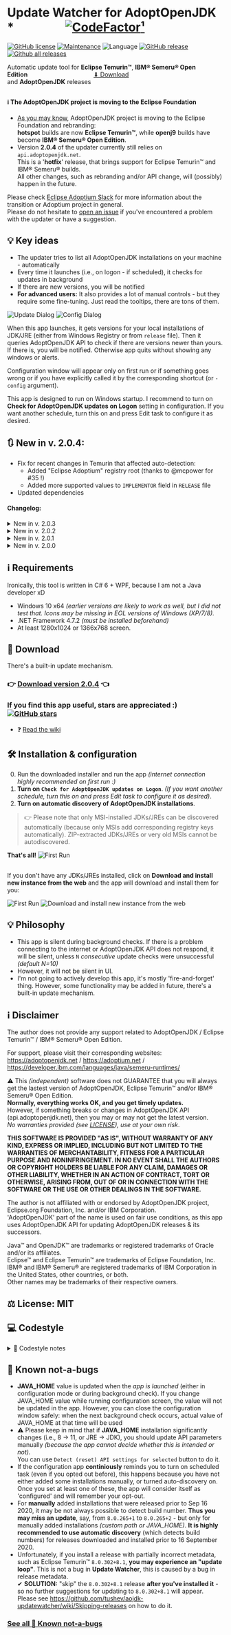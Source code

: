 
# Update Watcher for AdoptOpenJDK *                  [![CodeFactor](https://www.codefactor.io/repository/github/tushev/aojdk-updatewatcher/badge)](https://www.codefactor.io/repository/github/tushev/aojdk-updatewatcher)[¹](#-codestyle)		
[![GitHub license](https://img.shields.io/github/license/tushev/aojdk-updatewatcher)](https://github.com/tushev/aojdk-updatewatcher/blob/master/LICENSE.txt) 
[![Maintenance](https://img.shields.io/badge/maintained%3F-yes-brightgreen.svg)](https://GitHub.com/tushev/aojdk-updatewatcher/graphs/commit-activity)
![Language](https://img.shields.io/badge/lang-c%23-blue)
[![GitHub release](https://img.shields.io/github/release/tushev/aojdk-updatewatcher.svg)](https://GitHub.com/tushev/aojdk-updatewatcher/releases/)
[![Github all releases](https://img.shields.io/github/downloads/tushev/aojdk-updatewatcher/total.svg)](https://GitHub.com/tushev/aojdk-updatewatcher/releases/)

Automatic update tool for **Eclipse Temurin™**, **IBM® Semeru® Open Edition**                                       [⬇ Download](#-download)<br>and **AdoptOpenJDK** releases

##

#### ℹ The AdoptOpenJDK project is moving to the Eclipse Foundation
* [As you may know](https://blog.adoptium.net/2021/04/Adoptium-to-promote-broad-range-of-compatible-OpenJDK-builds/), AdoptOpenJDK project is moving to the Eclipse Foundation and rebranding:<br>**hotspot** builds are now **Eclipse Temurin™**, while **openj9** builds have become **IBM® Semeru® Open Edition**.
* Version **2.0.4** of the updater currently still relies on `api.adoptopenjdk.net`.<br>This is a '**hotfix**' release, that brings support for Eclipse Temurin™ and IBM® Semeru® builds.<br>All other changes, such as rebranding and/or API change, will (possibly) happen in the future.

Please check [Eclipse Adoptium Slack](https://adoptium.net/slack.html) for more information about the transition or Adoptium project in general.<br>
Please do not hesitate to [open an issue](https://github.com/tushev/aojdk-updatewatcher/issues/new/choose) if you've encountered a problem with the updater or have a suggestion.




## 💡 Key ideas

* The updater tries to list all AdoptOpenJDK installations on your machine - automatically
* Every time it launches (i.e., on logon - if scheduled), it checks for updates in background
* If there are new versions, you will be notified
* **For advanced users:** It also provides a lot of manual controls - but they require some fine-tuning. Just read the tooltips, there are tons of them.


![Update Dialog](/docs/update_dialog_838.gif?raw=true)
![Config Dialog](/docs/config_dialog.png?raw=true)

When this app launches, it gets versions for your local installations of JDK/JRE (either from Windows Registry or from `release` file). Then it queries AdoptOpenJDK API to check if there are versions newer than yours. 
If there is, you will be notified. Otherwise app quits without showing any windows or alerts.

Configuration window will appear only on first run or if something goes wrong or if you have explicitly called it by the corresponding shortcut (or `-config` argument).

This app is designed to run on Windows startup. I recommend to turn on **Check for AdoptOpenJDK updates on Logon** setting in configuration. If you want another schedule, turn this on and press Edit task to configure it as desired.

## 🔃 New in v. 2.0.4:
* Fix for recent changes in Temurin that affected auto-detection:
  * Added "Eclipse Adoptium" registry root (thanks to @mcpower for #35 !)
  * Added more supported values to `IMPLEMENTOR` field in `RELEASE` file
* Updated dependencies


#### Changelog:

<details>
  <summary>New in v. 2.0.3</summary>

### 🔃 New in v. 2.0.3:
* Adds support for Eclipse Temurin™ and IBM® Semeru® Open Edition builds, especially auto-detection (#28)
* NEW! The updater detects whether the old installation was not removed during the update (can be caused by 4-th digit MSI updates, vendor change etc) and suggests to disable checking for updates for that entry.  Fixes #9 :)
* Makes **skip release** functionality more easy-to-find - this may be useful in case you encounter an update loop.
* If MSI's installation process was cancelled or interrupted, the corresponding entry will remain in 'New versions available' window
* Bugfix for version comparison algorithm (versions with the same MSI revisions could be compared incorrectly)
* Release name and vendor are now available in the UI (update dialog)
* Improved auto-detection algorithms
* Updated dependencies
* Added 'Open in Explorer' context menu:
![image](https://user-images.githubusercontent.com/18406797/128934782-ff6f450c-9975-4157-88a5-e14fcfb66b69.png)
</details>
<details>
  <summary>New in v. 2.0.2</summary>

### 🔃 New in v. 2.0.2:
* **UX: Easily override any auto-discovered instance with context menu**. Disabling an auto-discovered instance is way simpler now.
* **Proxy support**: AJUpdateWatcher now uses HTTP proxy - if it is configured in Windows **Settings**.
* 'Immediate check' shortcut now performs check with GUI
* Improved command line handling 
* Other minor changes and fixes, updated dependencies
</details>
<details>
  <summary>New in v. 2.0.1</summary>

### 🔃 New in v. 2.0.1:
* Added support for recently introduced changes in AdoptOpenJDK API and versioning scheme. This allows to receive `patch` and `AdoptBuild` updates for AdoptOpenJDK.
* Switched to [MSI](https://github.com/tushev/aojdk-updatewatcher/wiki/MSI-Installation) for installers. *No more false positives on VirusTotal!*
* Added support for post-install scripts/triggers (#5). 
* Redesigned self-update UI, added an option to view new release name *(+ release notes on hover)*
* Added [many new command line arguments](https://github.com/tushev/aojdk-updatewatcher/wiki/Command-Line-Arguments)
* Added .cmd file to open Configuration for installer-free version (#4) 
* Fix for a bug during background check when autodiscovery was set to off
* Other minor changes and fixes
</details>
<details>
  <summary>New in v. 2.0.0</summary>

### 🔃 New in v. 2.0.0:
* Support for multiple AdoptOpenJDK installations
* Automatic discovery of installations via Windows Registry
* Redesigned UI/UX
* App warns if `N` last *consecutive* background update checks were unsuccessful *(default N=10)*
* Limited support for `Most recent`/ `Most recent LTS` options
* Other improvements, perfomance optimisations etc.
</details>

## ℹ Requirements
Ironically, this tool is written in C# 6 + WPF, because I am not a Java developer xD
* Windows 10 x64 _(earlier versions are likely to work as well, but I did not test that. Icons may be missing in EOL versions of Windows (XP/7/8)._
* .NET Framework 4.7.2 _(must be installed beforehand)_
* At least 1280x1024 or 1366x768 screen. 

## 📩 Download
There's a built-in update mechanism. 
### 👉 [Download version 2.0.4](https://github.com/tushev/aojdk-updatewatcher/releases) 👈
### If you find this app useful, stars are appreciated :) [![GitHub stars](https://img.shields.io/github/stars/tushev/aojdk-updatewatcher.svg?style=social&label=Star&maxAge=86400)](https://GitHub.com/tushev/aojdk-updatewatcher/stargazers/)
* ❓ [Read the wiki](https://github.com/tushev/aojdk-updatewatcher/wiki)




## 🛠 Installation & configuration
0. Run the downloaded installer and run the app _(internet connection highly recommended on first run :)_
1. **Turn on `Check for AdoptOpenJDK updates on Logon`**. _(If you want another schedule, turn this on and press Edit task to configure it as desired)_.
2. **Turn on automatic discovery of AdoptOpenJDK installations**.
> 👉 Please note that only MSI-installed JDKs/JREs can be discovered automatically (because only MSIs add corresponding registry keys automatically). ZIP-extracted JDKs/JREs or very old MSIs cannot be autodiscovered.
 
 **That's all!**
![First Run](https://raw.githubusercontent.com/tushev/aojdk-updatewatcher/master/docs/first_run_config_example_cut.gif)

##
If you don't have any JDKs/JREs installed, click on **Download and install new instance from the web** and the app will download and install them for you: 

![First Run](/docs/first_run.png?raw=true)
![Download and install new instance from the web](/docs/download_new_1.png?raw=true)

## 💡 Philosophy
* This app is silent during background checks. If there is a problem connecting to the internet or AdoptOpenJDK API does not respond, it will be silent, unless `N` *consecutive* update checks were unsuccessful *(default N=10)*
* However, it will not be silent in UI.
* I'm not going to actively develop this app, it's mostly 'fire-and-forget' thing. However, some functionality may be added in future, there's a built-in update mechanism.

## ℹ Disclaimer
The author does not provide any support related to AdoptOpenJDK / Eclipse Temurin™ / IBM® Semeru® Open Edition. 

For support, please visit their corresponding websites: https://adoptopenjdk.net / https://adoptium.net / https://developer.ibm.com/languages/java/semeru-runtimes/


⚠ This *(independent)* software does not GUARANTEE that you will always get the lastest version of AdoptOpenJDK, Eclipse Temurin™ and/or IBM® Semeru® Open Edition.<br>**Normally, everything works OK, and you get timely updates.**<br>However, if something breaks or changes in AdoptOpenJDK API (api.adoptopenjdk.net), then you may or may not get the latest version.<br>*No warranties provided (see [LICENSE](https://github.com/tushev/aojdk-updatewatcher/blob/master/LICENSE.txt)), use at your own risk*.

**THIS SOFTWARE IS PROVIDED "AS IS", WITHOUT WARRANTY OF ANY KIND,
EXPRESS OR IMPLIED, INCLUDING BUT NOT LIMITED TO THE WARRANTIES OF MERCHANTABILITY, FITNESS FOR A PARTICULAR PURPOSE AND NONINFRINGEMENT. 
IN NO EVENT SHALL THE AUTHORS OR COPYRIGHT HOLDERS BE LIABLE FOR ANY CLAIM, DAMAGES OR OTHER LIABILITY, WHETHER IN AN ACTION OF CONTRACT, TORT OR OTHERWISE, ARISING FROM, OUT OF OR IN CONNECTION WITH THE SOFTWARE OR THE USE OR OTHER DEALINGS IN THE SOFTWARE.**

The author is not affiliated with or endorsed by AdoptOpenJDK project, Eclipse.org Foundation, Inc. and/or IBM Corporation.<br>
'AdoptOpenJDK' part of the name is used on fair use conditions, as this app uses AdoptOpenJDK API for updating AdoptOpenJDK releases & its successors.

Java™ and OpenJDK™ are trademarks or registered trademarks of Oracle and/or its affiliates.<br>
Eclipse™ and Eclipse Temurin™ are trademarks of Eclipse Foundation, Inc.<br>
IBM® and IBM® Semeru® are registered trademarks of IBM Corporation in the United States, other countries, or both.<br>
Other names may be trademarks of their respective owners.


## ⚖ License: MIT

## 💻 Codestyle
<details>
  <summary>📝 Codestyle notes</summary>
v.1.0: Please don't judge my coding style by this project, as I developed this app in less than a working day. It just works :)

v.2.0: The app was refactored. However, some codestyle issues still remain - for a single-person-maintained project, they are not a major issue. My top priority is app stability and robustness.

[![CodeFactor](https://www.codefactor.io/repository/github/tushev/aojdk-updatewatcher/badge)](https://www.codefactor.io/repository/github/tushev/aojdk-updatewatcher)
(`¹`) <sub>Please note that _blank-line related rules_ such as `The code must not contain multiple blank lines in a row.`, `A closing curly bracket must not be preceded by a blank line.`,  `An opening curly bracket must not be followed by a blank line` etc **are disabled** in CodeFactor.</sub>
</details>

## 🔕 Known not-a-bugs

* **JAVA_HOME** value is updated when the *app is launched* (either in configuration mode or during background check). If you change JAVA_HOME value while running configuration screen, the value will not be updated in the app. However, you can close the configuration window safely: when the next background check occurs, actual value of JAVA_HOME at that time will be used 
* ⚠ Please keep in mind that if **JAVA_HOME** installation significantly changes (i.e., 8 → 11, or JRE → JDK), you should update API parameters manually _(because the app cannot decide whether this is intended or not)._<br> You can use `Detect (reset) API settings for selected` button to do it.
* If the configuration app **continiously** reminds you to turn on scheduled task (even if you opted out before), this happens because you have not either added some installations manually, or turned auto-discovery on. Once you set at least one of these, the app will consider itself as 'configured' and will remember your opt-out.
* For **manually** added installations that were released prior to Sep 16 2020, it may be not always possible to detect build number. **Thus you may miss an update**, say, from `8.0.265+1` to `8.0.265+2` - but only for manually added installations _(custom path or JAVA_HOME)_. **It is highly recommended to use automatic discovery** (which detects build numbers) for releases downloaded and installed prior to 16 September 2020.
* Unfortunately, if you install a release with partially incorrect metadata, such as Eclipse Temurin™ `8.0.302+8.1`, **you may experience an "update loop"**. This is not a bug in **Update Watcher**, this is caused by a bug in release metadata.<br>✔ **SOLUTION:** "skip" the  `8.0.302+8.1` release **after you've installed it** - so no further suggestions for updating to  `8.0.302+8.1` will appear. Please see https://github.com/tushev/aojdk-updatewatcher/wiki/Skipping-releases on how to do it.

### [See all 🔕 Known not-a-bugs](https://github.com/tushev/aojdk-updatewatcher/wiki/Known-not-a-bugs)

